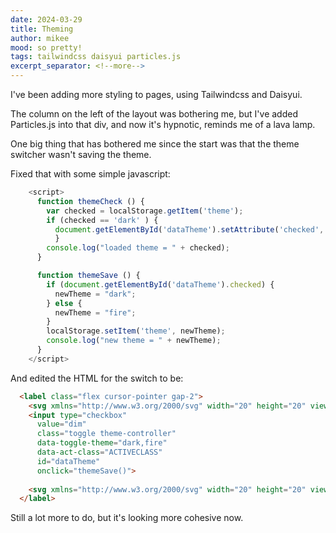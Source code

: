 ```yaml
---
date: 2024-03-29
title: Theming
author: mikee
mood: so pretty!
tags: tailwindcss daisyui particles.js
excerpt_separator: <!--more-->
---
```

I've been adding more styling to pages, using Tailwindcss and Daisyui.

The column on the left of the layout was bothering me, but I've added Particles.js into that div, and now it's hypnotic, reminds me of a lava lamp.

One big thing that has bothered me since the start was that the theme switcher wasn't saving the theme.

Fixed that with some simple javascript:

```javascript
    <script>
      function themeCheck () {
        var checked = localStorage.getItem('theme');
        if (checked == 'dark' ) {
          document.getElementById('dataTheme').setAttribute('checked', 'checked');
          }
        console.log("loaded theme = " + checked);
      }

      function themeSave () {
        if (document.getElementById('dataTheme').checked) {
          newTheme = "dark";   
        } else {
          newTheme = "fire";
        }
        localStorage.setItem('theme', newTheme);
        console.log("new theme = " + newTheme);
      }
    </script>
```
And edited the HTML for the switch to be:

<!--more-->

```html
  <label class="flex cursor-pointer gap-2">
    <svg xmlns="http://www.w3.org/2000/svg" width="20" height="20" viewBox="0 0 24 24" fill="none" stroke="currentColor" stroke-width="2" stroke-linecap="round" stroke-linejoin="round"><circle cx="12" cy="12" r="5"/><path d="M12 1v2M12 21v2M4.2 4.2l1.4 1.4M18.4 18.4l1.4 1.4M1 12h2M21 12h2M4.2 19.8l1.4-1.4M18.4 5.6l1.4-1.4"/></svg>
    <input type="checkbox" 
      value="dim" 
      class="toggle theme-controller" 
      data-toggle-theme="dark,fire" 
      data-act-class="ACTIVECLASS" 
      id="dataTheme" 
      onclick="themeSave()">
    
    <svg xmlns="http://www.w3.org/2000/svg" width="20" height="20" viewBox="0 0 24 24" fill="none" stroke="currentColor" stroke-width="2" stroke-linecap="round" stroke-linejoin="round"><path d="M21 12.79A9 9 0 1 1 11.21 3 7 7 0 0 0 21 12.79z"></path></svg>
  </label>
  ```

  Still a lot more to do, but it's looking more cohesive now.
